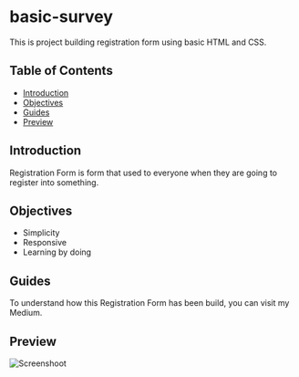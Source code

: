 # basic-survey

This is project building registration form using basic HTML and CSS. 

## Table of Contents
- [Introduction](##Introduction)
- [Objectives](##Objectives)
- [Guides](##Guides)
- [Preview](##Preview)

## Introduction

Registration Form is form that used to everyone when they are going to register into something.

## Objectives

- Simplicity
- Responsive
- Learning by doing

## Guides

To understand how this Registration Form has been build, you can visit my Medium.

## Preview

![Screenshoot]()
